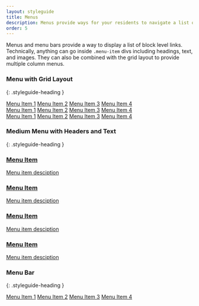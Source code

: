 ```yaml
---
layout: styleguide
title: Menus
description: Menus provide ways for your residents to navigate a list of links on a page.
order: 5
---
```


Menus and menu bars provide a way to display a list of block level links. Technically, anything can go inside `.menu-item` divs including headings, text, and images. They can also be combined with the grid layout to provide multiple column menus.

### Menu with Grid Layout
{: .styleguide-heading }

<div class="preview">
  <div class="grid-box">
    <div class="menu grid-item width-one-third">
        <a href="" class="menu-item">Menu Item 1</a>
        <a href="" class="menu-item">Menu Item 2</a>
        <a href="" class="menu-item">Menu Item 3</a>
        <a href="" class="menu-item">Menu Item 4</a>
     </div>
     <div class="menu grid-item width-one-third">
         <a href="" class="menu-item">Menu Item 1</a>
         <a href="" class="menu-item">Menu Item 2</a>
         <a href="" class="menu-item">Menu Item 3</a>
         <a href="" class="menu-item">Menu Item 4</a>
      </div>
      <div class="menu grid-item width-one-third">
          <a href="" class="menu-item">Menu Item 1</a>
          <a href="" class="menu-item">Menu Item 2</a>
          <a href="" class="menu-item">Menu Item 3</a>
          <a href="" class="menu-item">Menu Item 4</a>
       </div>
  </div>
</div>

### Medium Menu with Headers and Text
{: .styleguide-heading }

<div class="preview">
  <div class="medium-menu">
      <a href="" class="menu-item">
        <h3>Menu Item</h3>
        <p class="detail-text">Menu item desciption</p>
      </a>
      <a href="" class="menu-item">
        <h3>Menu Item</h3>
        <p class="detail-text">Menu item desciption</p>
      </a>
      <a href="" class="menu-item">
        <h3>Menu Item</h3>
        <p class="detail-text">Menu item desciption</p>
      </a>
      <a href="" class="menu-item">
        <h3>Menu Item</h3>
        <p class="detail-text">Menu item desciption</p>
      </a>
   </div>
</div>

### Menu Bar
{: .styleguide-heading }

<div class="preview">
  <div class="bar-menu">
      <a href="" class="menu-item">Menu Item 1</a>
      <a href="" class="menu-item">Menu Item 2</a>
      <a href="" class="menu-item">Menu Item 3</a>
      <a href="" class="menu-item">Menu Item 4</a>
   </div>
</div>
